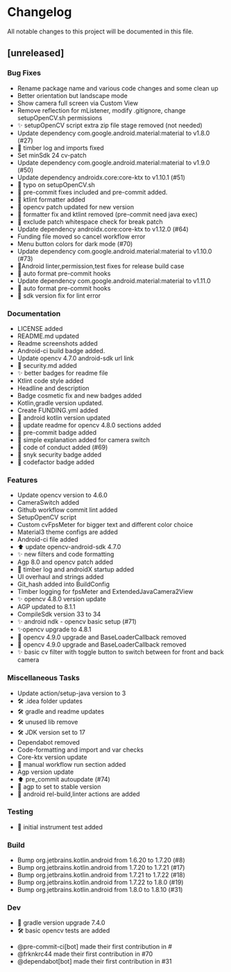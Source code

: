 # Changelog

All notable changes to this project will be documented in this file.

## [unreleased]

### Bug Fixes

- Rename package name and various code changes and some clean up
- Better orientation but landscape mode
- Show camera full screen via Custom View
- Remove reflection for mListener, modify .gitignore, change setupOpenCV.sh permissions
- ✨ setupOpenCV script extra zip file stage removed (not needed)
- Update dependency com.google.android.material:material to v1.8.0 (#27)
- 🚀 timber log and imports fixed
- Set minSdk 24 cv-patch
- Update dependency com.google.android.material:material to v1.9.0 (#50)
- Update dependency androidx.core:core-ktx to v1.10.1 (#51)
- 🐞 typo on setupOpenCV.sh
- 🐛 pre-commit fixes included and pre-commit added.
- 🐛 ktlint formatter added
- 🐛 opencv patch updated for new version
- 🐛 formatter fix and ktlint removed (pre-commit need java exec)
- 🐛 exclude patch whitespace check for break patch
- Update dependency androidx.core:core-ktx to v1.12.0 (#64)
- Funding file moved so cancel workflow error
- Menu button colors for dark mode (#70)
- Update dependency com.google.android.material:material to v1.10.0 (#73)
- 🐞Android linter,permission,test fixes for release build case
- 🎨 auto format pre-commit hooks
- Update dependency com.google.android.material:material to v1.11.0
- 🎨 auto format pre-commit hooks
- 🐞 sdk version fix for lint error

### Documentation

- LICENSE added
- README.md updated
- Readme screenshots added
- Android-ci build badge added.
- Update opencv 4.7.0 android-sdk url link
- 🔐 security.md added
- ✨ better badges for readme file
- Ktlint code style added
- Headline and description
- Badge cosmetic fix and new badges added
- Kotlin,gradle version updated.
- Create FUNDING.yml added
- 📝 android kotlin version updated
- 📝 update readme for opencv 4.8.0 sections added
- 📝 pre-commit badge added
- 📝 simple explanation added for camera switch
- 📝 code of conduct added (#69)
- 📝 snyk security badge added
- 📝 codefactor badge added

### Features

- Update opencv version to 4.6.0
- CameraSwitch added
- Github workflow commit lint added
- SetupOpenCV script
- Custom cvFpsMeter for bigger text and different color choice
- Material3 theme configs are added
- Android-ci file added
- ⬆ update opencv-android-sdk 4.7.0
- ✨ new filters and code formatting
- Agp 8.0 and opencv patch added
- 🚀 timber log and androidX startup added
- UI overhaul and strings added
- Git_hash added into BuildConfig
- Timber logging for fpsMeter and ExtendedJavaCamera2View
- ✨ opencv 4.8.0 version update
- AGP updated to 8.1.1
- CompileSdk version 33 to 34
- ✨ android ndk - opencv basic setup (#71)
- ✨opencv upgrade to 4.8.1
- 🚀 opencv 4.9.0 upgrade and BaseLoaderCallback removed
- 🚀 opencv 4.9.0 upgrade and BaseLoaderCallback removed
- ✨ basic cv filter with toggle button to switch between for front and back camera

### Miscellaneous Tasks

- Update action/setup-java version to 3
- 🛠  .idea folder updates
- 🛠  gradle and readme updates
- 🛠  unused lib remove
- 🛠 JDK version set to 17
- Dependabot removed
- Code-formatting and import and var checks
- Core-ktx version update
- :green_heart: manual workflow run section added
- Agp version update
- ⬆ pre_commit autoupdate (#74)
- 🧹 agp to set to stable version
- 👷 android rel-build,linter actions are added

### Testing

- 🧪 initial instrument test added

### Build

- Bump org.jetbrains.kotlin.android from 1.6.20 to 1.7.20 (#8)
- Bump org.jetbrains.kotlin.android from 1.7.20 to 1.7.21 (#17)
- Bump org.jetbrains.kotlin.android from 1.7.21 to 1.7.22 (#18)
- Bump org.jetbrains.kotlin.android from 1.7.22 to 1.8.0 (#19)
- Bump org.jetbrains.kotlin.android from 1.8.0 to 1.8.10 (#31)

### Dev

- 🚀 gradle version upgrade 7.4.0
- 🛠  basic opencv tests are added




* @pre-commit-ci[bot] made their first contribution in #
* @frknkrc44 made their first contribution in #70
* @dependabot[bot] made their first contribution in #31<!-- generated by git-cliff -->
